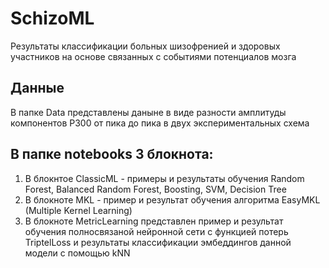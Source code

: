 # SchizoML
Результаты классификации больных шизофренией и здоровых участников на основе связанных с событиями потенциалов мозга

## Данные
В папке Data представлены даныне в виде разности амплитуды компонентов P300 от пика до пика в двух экспериментальных схема

## В папке notebooks 3 блокнота:
1. В блокнтое ClassicML - примеры и результаты обучения Random Forest, Balanced Random Forest, Boosting, SVM, Decision Tree
2. В блокноте MKL - пример и результат обучения алгоритма EasyMKL (Multiple Kernel Learning)
3. В блокноте MetricLearning представлен пример и результат обучения полносвязаной нейронной сети с функцией потерь TriptelLoss и результаты классификации эмбеддингов данной модели с помощью kNN

